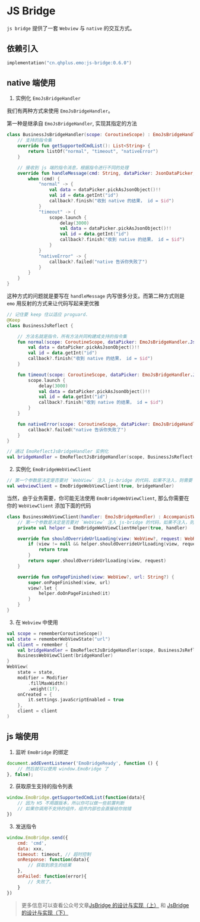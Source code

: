 # JS Bridge

`js bridge` 提供了一套 `Webview` 与 `native` 的交互方式。

## 依赖引入

```kts
implementation("cn.qhplus.emo:js-bridge:0.6.0")
```

## native 端使用


1. 实例化 `EmoJsBridgeHandler`

我们有两种方式来使用 `EmoJsBridgeHandler`。

第一种是继承自 `EmoJsBridgeHandler`, 实现其指定的方法

```kotlin
class BusinessJsBridgeHandler(scope: CoroutineScope) : EmoJsBridgeHandler(scope) {
    // 支持的指令集
    override fun getSupportedCmdList(): List<String> {
        return listOf("normal", "timeout", "nativeError")
    }

    // 接收到 js 端的指令消息，根据指令进行不同的处理
    override fun handleMessage(cmd: String, dataPicker: JsonDataPicker, callback: ResponseCallback?) {
        when (cmd) {
            "normal" -> {
                val data = dataPicker.pickAsJsonObject()!!
                val id = data.getInt("id")
                callback?.finish("收到 native 的结果， id = $id")
            }
            "timeout" -> {
                scope.launch {
                    delay(3000)
                    val data = dataPicker.pickAsJsonObject()!!
                    val id = data.getInt("id")
                    callback?.finish("收到 native 的结果， id = $id")
                }
            }
            "nativeError" -> {
                callback?.failed("native 告诉你失败了")
            }
        }
    }
}
```

这种方式的问题就是要写在 `handleMessage` 内写很多分支。而第二种方式则是 `emo` 用反射的方式来让代码写起来更优雅

```kotlin
// 记住要 keep 住以适应 proguard.
@Keep
class BusinessJsReflect {

    // 方法名就是指令，所有方法共同构建成支持的指令集
    fun normal(scope: CoroutineScope, dataPicker: EmoJsBridgeHandler.JsonDataPicker, callback: EmoJsBridgeHandler.ResponseCallback?) {
        val data = dataPicker.pickAsJsonObject()!!
        val id = data.getInt("id")
        callback?.finish("收到 native 的结果， id = $id")
    }

    fun timeout(scope: CoroutineScope, dataPicker: EmoJsBridgeHandler.JsonDataPicker, callback: EmoJsBridgeHandler.ResponseCallback?) {
        scope.launch {
            delay(3000)
            val data = dataPicker.pickAsJsonObject()!!
            val id = data.getInt("id")
            callback?.finish("收到 native 的结果， id = $id")
        }
    }

    fun nativeError(scope: CoroutineScope, dataPicker: EmoJsBridgeHandler.JsonDataPicker, callback: EmoJsBridgeHandler.ResponseCallback?) {
        callback?.failed("native 告诉你失败了")
    }
}

// 通过 EmoReflectJsBridgeHandler 实例化
val bridgeHandler = EmoReflectJsBridgeHandler(scope, BusinessJsReflect())
```

2. 实例化 `EmoBridgeWebViewClient`

```kotlin
// 第一个参数是决定是否要对 `WebView` 注入 js-bridge 的代码，如果不注入，则需要 H5 自身来引入。
val webviewClient = EmoBridgeWebViewClient(true, bridgeHandler)
```

当然，由于业务需要，你可能无法使用 `EmoBridgeWebViewClient`, 那么你需要在你的 `WebViewClient` 添加下面的代码

```kotlin
class BusinessWebViewClient(handler: EmoJsBridgeHandler) : AccompanistWebViewClient() {
    // 第一个参数是决定是否要对 `WebView` 注入 js-bridge 的代码，如果不注入，则需要 H5 自身来引入。
    private val helper = EmoBridgeWebViewClientHelper(true, handler)

    override fun shouldOverrideUrlLoading(view: WebView?, request: WebResourceRequest?): Boolean {
        if (view != null && helper.shouldOverrideUrlLoading(view, request)) {
            return true
        }
        return super.shouldOverrideUrlLoading(view, request)
    }

    override fun onPageFinished(view: WebView?, url: String?) {
        super.onPageFinished(view, url)
        view?.let {
            helper.doOnPageFinished(it)
        }
    }
}
```

3. 在 `Webview` 中使用

```kotlin
val scope = rememberCoroutineScope()
val state = rememberWebViewState("url")
val client = remember {
    val bridgeHandler = EmoReflectJsBridgeHandler(scope, BusinessJsReflect())
    BusinessWebViewClient(bridgeHandler)
}
WebView(
    state = state,
    modifier = Modifier
        .fillMaxWidth()
        .weight(1f),
    onCreated = {
        it.settings.javaScriptEnabled = true
    },
    client = client
)
```

## js 端使用

1. 监听 `EmoBridge` 的绑定

```javascript
document.addEventListener('EmoBridgeReady', function () {
    // 然后就可以使用 window.EmoBridge 了
}, false);
```

2. 获取原生支持的指令列表

```javascript
window.EmoBridge.getSupportedCmdList(function(data){
    // 因为 H5 不用跟版本，所以你可以做一些前置判断
    // 如果你调用不支持的组件，组件内部也会直接给你抛错
})
```

3. 发送指令

```javascript
window.EmoBridge.send({
    cmd: 'cmd',
    data: xxx,
    timeout: timeout, // 超时控制
    onResponse: function(data){
        // 获取到原生的结果
    },
    onFailed: function(error){
        // 失败了。
    }
})
```

> 更多信息可以查看公众号文章[JsBridge 的设计与实现（上）](https://mp.weixin.qq.com/s?__biz=Mzk0OTMzMjE2OQ==&mid=2247483943&idx=1&sn=e4608d2068901328ee6f8758452ede3c&chksm=c358b381f42f3a97a59d58ae29a6e90fbe8290a51ba0feb07ded4ff803153877ffa92539627f&token=1864276121&lang=zh_CN#rd) 和 [JsBridge 的设计与实现（下）](https://mp.weixin.qq.com/s?__biz=Mzk0OTMzMjE2OQ==&mid=2247483960&idx=1&sn=9bb2cbf09117971c49691a6994cbda66&chksm=c358b39ef42f3a88775a0c7485a13440251545b944840405056b73f111eccfe138afd8c347e4&token=1864276121&lang=zh_CN#rd)